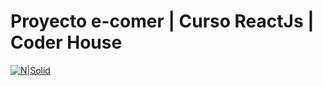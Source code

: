 # Proyecto e-comer | Curso ReactJs | Coder House 

[![N|Solid](DEMO)](https://jm-computacion.netlify.app/)